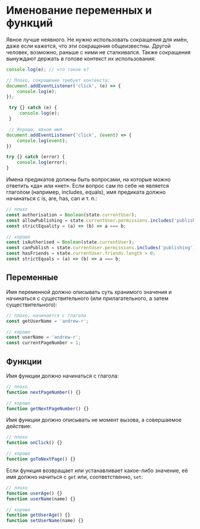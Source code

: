 # Именование переменных и функций

Явное лучше неявного. Не нужно использовать сокращения для имён, даже если кажется, что эти сокращения общеизвестны. Другой человек, возможно, раньше с ними не сталкивался. Также сокращения вынуждают держать в голове контекст их использования:

```javascript
console.log(e); // что такое e?

// Плохо, сокращение требует контекста:
document.addEventListener('click', (e) => {
	console.log(e);
});

 try {} catch (e) {
	 console.log(e);
 }

 // Хорошо, явное имя
document.addEventListener('click', (event) => {
	console.log(event);
})

try {} catch (error) {
	console.log(error);
}
```

Имена предикатов должны быть вопросами, на которые можно ответить «да» или «нет». Если вопрос сам по себе не является глаголом (например, includes, equals), имя предиката должно начинаться с is, are, has, can и т. п.:

```javascript
// плохо
const authorisation = Boolean(state.currentUser);
const allowPublishing = state.currentUser.permissions.includes('publishing');
const strictEquality = (a) => (b) => a === b;

// хорошо
const isAuthorised = Boolean(state.currentUser);
const canPublish = state.currentUser.permissions.includes('publishing');
const hasFriends = state.currentUser.friends.length > 0;
const strictEquals = (a) => (b) => a === b;
```

## Переменные

Имя переменной должно описывать суть хранимого значения и начинаться с существительного (или прилагательного, а затем существительного):

```javascript
// плохо, начинается с глагола
const getUserName = 'andrew-r';

// хорошо
const userName = 'andrew-r';
const currentPageNumber = 1;
```

## Функции

Имя функции должно начинаться с глагола:

```javascript
// плохо
function nextPageNumber() {}

// хорошо
function getNextPageNumber() {}
```

Имя функции должно описывать не момент вызова, а совершаемое действие:

```javascript
// плохо
function onClick() {}

// хорошо
function goToNextPage() {}
```

Если функция возвращает или устанавливает какое-либо значение, её имя должно начиться с `get` или, соответственно, `set`:

```javascript
// плохо
function userAge() {}
function userName(name) {}

// хорошо
function getUserAge() {}
function setUserName(name) {}
```

